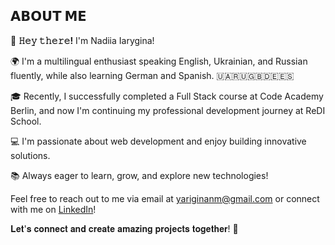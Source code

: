 
## 𝗔𝗕𝗢𝗨𝗧 𝗠𝗘

👋 **𝙷𝚎𝚢 𝚝𝚑𝚎𝚛𝚎!** I'm Nadiia Iarygina!

🌍 I'm a multilingual enthusiast speaking English, Ukrainian, and Russian fluently, while also learning German and Spanish. 🇺🇦🇷🇺🇬🇧🇩🇪🇪🇸

🎓 Recently, I successfully completed a Full Stack course at Code Academy Berlin, and now I'm continuing my professional development journey at ReDI School.

💻 I'm passionate about web development and enjoy building innovative solutions.

📚 Always eager to learn, grow, and explore new technologies!

Feel free to reach out to me via email at [yariginanm@gmail.com](mailto:yariginanm@gmail.com) or connect with me on [LinkedIn](https://www.linkedin.com/in/nadiia-iarygina/)!

𝐋𝐞𝐭'𝐬 𝐜𝐨𝐧𝐧𝐞𝐜𝐭 𝐚𝐧𝐝 𝐜𝐫𝐞𝐚𝐭𝐞 𝐚𝐦𝐚𝐳𝐢𝐧𝐠 𝐩𝐫𝐨𝐣𝐞𝐜𝐭𝐬 𝐭𝐨𝐠𝐞𝐭𝐡𝐞𝐫! 🚀





<!---
Nadiia2323/Nadiia2323 is a ✨ special ✨ repository because its `README.md` (this file) appears on your GitHub profile.
You can click the Preview link to take a look at your changes.
--->
